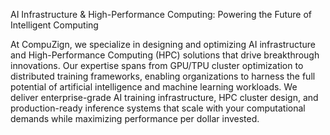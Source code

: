 AI Infrastructure & High-Performance Computing: Powering the Future of Intelligent Computing

At CompuZign, we specialize in designing and optimizing AI infrastructure and High-Performance Computing (HPC) solutions that drive breakthrough innovations. Our expertise spans from GPU/TPU cluster optimization to distributed training frameworks, enabling organizations to harness the full potential of artificial intelligence and machine learning workloads. We deliver enterprise-grade AI training infrastructure, HPC cluster design, and production-ready inference systems that scale with your computational demands while maximizing performance per dollar invested. 